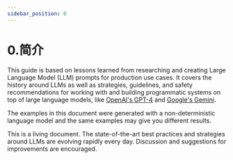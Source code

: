 ```yaml
---
sidebar_position: 0
---
```


# 0.简介

This guide is based on lessons learned from researching and creating Large Language Model (LLM) prompts for production use cases. It covers the history around LLMs as well as strategies, guidelines, and safety recommendations for working with and building programmatic systems on top of large language models, like [OpenAI's GPT-4](https://openai.com/research/gpt-4) and [Google's Gemini](https://deepmind.google/technologies/gemini/#introduction).

The examples in this document were generated with a non-deterministic language model and the same examples may give you different results.

This is a living document. The state-of-the-art best practices and strategies around LLMs are evolving rapidly every day. Discussion and suggestions for improvements are encouraged.